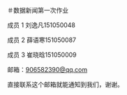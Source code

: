 ＃数据新闻第一次作业

成员 1 刘逸凡151050048

成员 2 薛语寒151050087

成员 3 崔晓晗151050009

邮箱：906582390@qq.com

直接联系这个邮箱就能通知到我们，谢谢。
